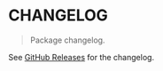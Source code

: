 # CHANGELOG

> Package changelog.

See [GitHub Releases](https://github.com/stdlib-js/stats-base-dsmean/releases) for the changelog.